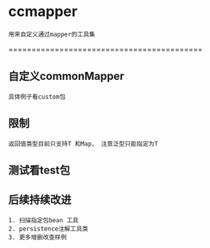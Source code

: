 # ccmapper
	用来自定义通过mapper的工具集
==========================================	
## 自定义commonMapper 
	具体例子看custom包
## 限制 
	返回值类型目前只支持T 和Map， 注意泛型只能指定为T
## 测试看test包

## 后续持续改进
    1. 扫描指定包bean 工具
    2. persistence注解工具类
    3. 更多增删改查样例
